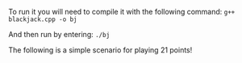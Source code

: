 To run it you will need to compile it with the following command:
<code>g++ blackjack.cpp -o bj</code>
 
And then run by entering:
<code>./bj</code>

The following is a simple scenario for playing 21 points!

